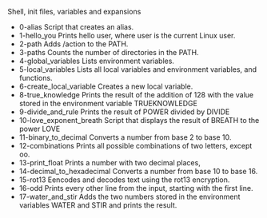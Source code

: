 Shell, init files, variables and expansions

- 0-alias Script that creates an alias.
- 1-hello_you Prints hello user, where user is the current Linux user.
- 2-path Adds /action to the PATH.
- 3-paths Counts the number of directories in the PATH.
- 4-global_variables Lists environment variables.
- 5-local_variables Lists all local variables and environment variables, and functions.
- 6-create_local_variable Creates a new local variable.
- 8-true_knowledge Prints the result of the addition of 128 with the value stored in the environment variable TRUEKNOWLEDGE
- 9-divide_and_rule Prints the result of POWER divided by DIVIDE
- 10-love_exponent_breath Script that displays the result of BREATH to the power LOVE
- 11-binary_to_decimal Converts a number from base 2 to base 10.
- 12-combinations Prints all possible combinations of two letters, except oo.
- 13-print_float Prints a number with two decimal places,
- 14-decimal_to_hexadecimal Converts a number from base 10 to base 16.
- 15-rot13 Eencodes and decodes text using the rot13 encryption.
- 16-odd Prints every other line from the input, starting with the first line.
- 17-water_and_stir Adds the two numbers stored in the environment variables WATER and STIR and prints the result.
